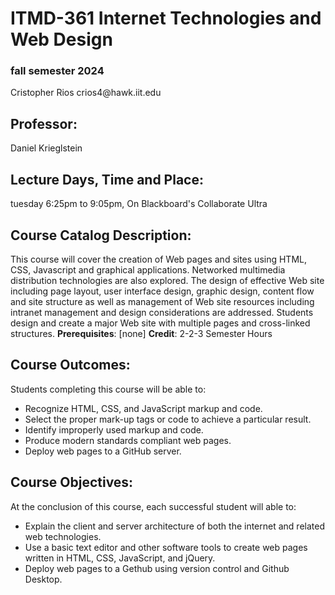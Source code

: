 <!DOCTYPE html>
<html lang="en">
<head>
  <meta charset="utf-8">
  <title>ITMD-361 Internet Technologies and Web Design</title>
</head>
<body>
  <h1>ITMD-361 Internet Technologies and Web Design</h1>
  <h3>fall semester 2024</h3>
  <p>Cristopher Rios crios4@hawk.iit.edu</p>
  <h2>Professor:</h2>
  <p>Daniel Krieglstein</p>
  <h2>Lecture Days, Time and Place:</h2>
  <p>tuesday 6:25pm to 9:05pm, On Blackboard's Collaborate Ultra</p>
  <h2>Course Catalog Description:</h2>
  <p>This course will cover the creation of Web pages and sites using HTML, CSS, Javascript and graphical applications. Networked multimedia distribution technologies are also explored. The design of effective Web site including page layout, user interface design, graphic design, content flow and site structure as well as management of Web site resources including intranet management and design considerations are addressed. Students design and create a major Web site with multiple pages and cross-linked structures. <strong>Prerequisites</strong>: [none] <strong>Credit</strong>: 2-2-3 Semester Hours</p>
  <h2>Course Outcomes:</h2>
  <p>Students completing this course will be able to:</p>
  <ul>
    <li>Recognize HTML, CSS, and JavaScript markup and code.</li>
    <li>Select the proper mark-up tags or code to achieve a particular result.</li>
    <li>Identify improperly used markup and code.</li>
    <li>Produce modern standards compliant web pages.</li>
    <li>Deploy web pages to a GitHub server.</li>
  </ul>
  <h2>Course Objectives:</h2>
  <p>At the conclusion of this course, each successful student will able to:</p>
  <ul>
    <li>Explain the client and server architecture of both the internet and related web technologies.</li>
    <li>Use a basic text editor and other software tools to create web pages written in HTML, CSS, JavaScript, and jQuery.</li>
    <li>Deploy web pages to a Gethub using version control and Github Desktop.</li>
  </ul>
</body>
</html>
